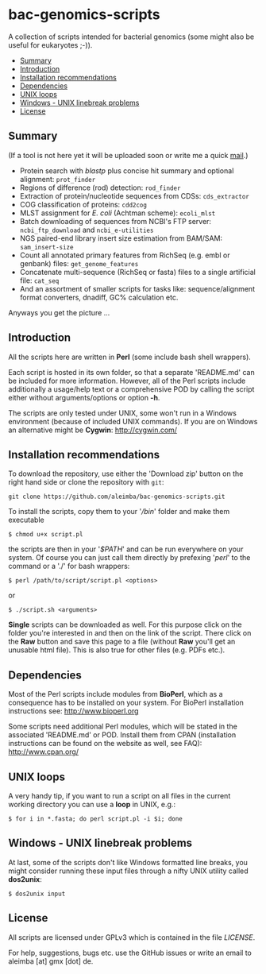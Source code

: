 bac-genomics-scripts
====================

A collection of scripts intended for bacterial genomics (some might also be useful for eukaryotes ;-)).

* [Summary](#summary)
* [Introduction](#introduction)
* [Installation recommendations](#installation-recommendations)
* [Dependencies](#dependencies)
* [UNIX loops](#unix-loops)
* [Windows - UNIX linebreak problems](#windows---unix-linebreak-problems)
* [License](#license)

## Summary

(If a tool is not here yet it will be uploaded soon or write me a quick [mail](#license).)

* Protein search with *blastp* plus concise hit summary and optional alignment: `prot_finder`
* Regions of difference (rod) detection: `rod_finder`
* Extraction of protein/nucleotide sequences from CDSs: `cds_extractor`
* COG classification of proteins: `cdd2cog`
* MLST assignment for *E. coli* (Achtman scheme): `ecoli_mlst`
* Batch downloading of sequences from NCBI's FTP server: `ncbi_ftp_download` and `ncbi_e-utilities`
* NGS paired-end library insert size estimation from BAM/SAM: `sam_insert-size`
* Count all annotated primary features from RichSeq (e.g. embl or genbank) files: `get_genome_features`
* Concatenate multi-sequence (RichSeq or fasta) files to a single artificial file: `cat_seq`
* And an assortment of smaller scripts for tasks like: sequence/alignment format converters, dnadiff, GC% calculation etc.

Anyways you get the picture ...

## Introduction

All the scripts here are written in **Perl** (some include bash shell wrappers).

Each script is hosted in its own folder, so that a separate 'README.md' can be included for more information. However, all of the Perl scripts include additionally a usage/help text or a comprehensive POD by calling the script either without arguments/options or option **-h**.

The scripts are only tested under UNIX, some won't run in a Windows environment (because of included UNIX commands). If you are on Windows an alternative might be **Cygwin**: http://cygwin.com/

## Installation recommendations

To download the repository, use either the 'Download zip' button on the right hand side or clone the repository with `git`:

    git clone https://github.com/aleimba/bac-genomics-scripts.git

To install the scripts, copy them to your '*/bin*' folder and make them executable

    $ chmod u+x script.pl

the scripts are then in your '*$PATH*' and can be run everywhere on your system. Of course you can just call them directly by prefexing '*perl*' to the command or a './' for bash wrappers:

    $ perl /path/to/script/script.pl <options>

or

    $ ./script.sh <arguments>

**Single** scripts can be downloaded as well. For this purpose click on the folder you're interested in and then on the link of the script. There click on the **Raw** button and save this page to a file (without **Raw** you'll get an unusable html file). This is also true for other files (e.g. PDFs etc.).

## Dependencies

Most of the Perl scripts include modules from **BioPerl**, which as a consequence has to be installed on your system. For BioPerl installation instructions see: http://www.bioperl.org

Some scripts need additional Perl modules, which will be stated in the associated 'README.md' or POD. Install them from CPAN (installation instructions can be found on the website as well, see FAQ): http://www.cpan.org/

## UNIX loops

A very handy tip, if you want to run a script on all files in the current working directory you can use a **loop** in UNIX, e.g.:

    $ for i in *.fasta; do perl script.pl -i $i; done

## Windows - UNIX linebreak problems

At last, some of the scripts don't like Windows formatted line breaks, you might consider running these input files through a nifty UNIX utility called **dos2unix**:

    $ dos2unix input

## License

All scripts are licensed under GPLv3 which is contained in the file *LICENSE*.

For help, suggestions, bugs etc. use the GitHub issues or write an email to aleimba [at] gmx [dot] de.
